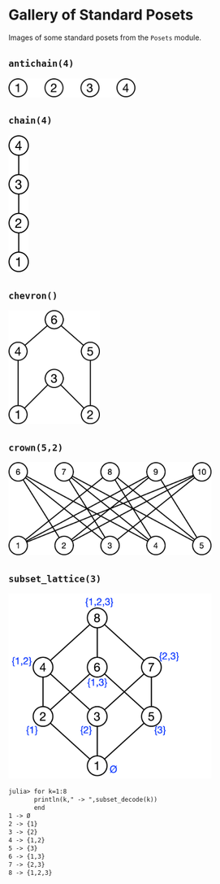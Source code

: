 # Gallery of Standard Posets

Images of some standard posets from the `Posets` module.

## `antichain(4)`

<img src="antichain.png" width="250">

## `chain(4)`

<img src="chain.png" width="40">

## `chevron()`

<img src="chevron.png" width="180">

## `crown(5,2)`

<img src="crown52.png" width="400">

## `subset_lattice(3)`

<img src="subset3.png" width="400">

```
julia> for k=1:8
       println(k," -> ",subset_decode(k))
       end
1 -> Ø
2 -> {1}
3 -> {2}
4 -> {1,2}
5 -> {3}
6 -> {1,3}
7 -> {2,3}
8 -> {1,2,3}
```